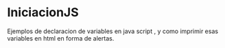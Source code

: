 # IniciacionJS

Ejemplos de declaracion de variables en java script , y como imprimir esas variables en 
html en forma de alertas.